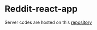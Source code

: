 # Reddit-react-app

Server codes are hosted on this [repository](https://github.com/hn275/reddit-app-server)
